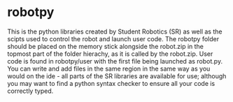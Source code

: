 robotpy
=======

This is the python libraries created by Student Robotics (SR) as well as the scipts used to control the robot and launch user code. The robotpy folder should be placed on the memory stick alongside the robot.zip in the topmost part of the folder hierachy, as it is called by the robot.zip. User code is found in robotpy/user with the first file being launched as robot.py. You can write and add files in the same region in the same way as you would on the ide - all parts of the SR libraries are available for use; although you may want to find a python syntax checker to ensure all your code is correctly typed.
